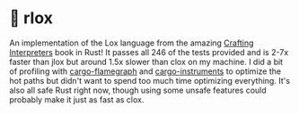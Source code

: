 # 🥯 rlox

An implementation of the Lox language from the amazing [Crafting Interpreters](https://craftinginterpreters.com/) book in Rust! It passes all 246 of the tests provided and is 2-7x faster than jlox but around 1.5x slower than clox on my machine. I did a bit of profiling with [cargo-flamegraph](https://github.com/flamegraph-rs/flamegraph) and [cargo-instruments](https://github.com/cmyr/cargo-instruments) to optimize the hot paths but didn't want to spend too much time optimizing everything. It's also all safe Rust right now, though using some unsafe features could probably make it just as fast as clox.
